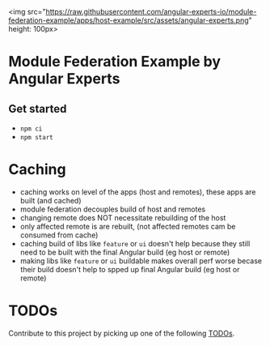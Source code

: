 <img src="https://raw.githubusercontent.com/angular-experts-io/module-federation-example/apps/host-example/src/assets/angular-experts.png" height: 100px>

# Module Federation Example by Angular Experts

## Get started

* `npm ci`
* `npm start`

# Caching

* caching works on level of the apps (host and remotes), these apps are built (and cached)
* module federation decouples build of host and remotes
* changing remote does NOT necessitate rebuilding of the host
* only affected remote is are rebuilt, (not affected remotes cam be consumed from cache)
* caching build of libs like `feature` or `ui` doesn't help because they still need to be built with the final Angular build (eg host or remote)
* making libs like `feature` or `ui` buildable makes overall perf worse becase their build doesn't help to spped up final Angular build (eg host or remote)

# TODOs

Contribute to this project by picking up one of the following [TODOs](TODO.md).